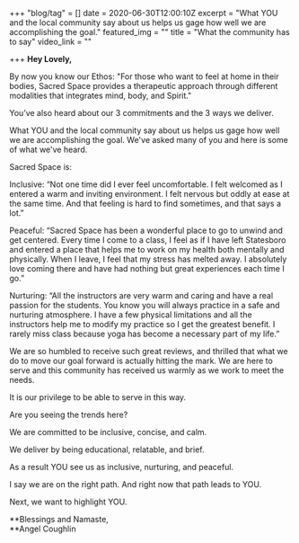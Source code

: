 +++
"blog/tag" = []
date = 2020-06-30T12:00:10Z
excerpt = "What YOU and the local community say about us helps us gage how well we are accomplishing the goal."
featured_img = ""
title = "What the community has to say"
video_link = ""

+++
**Hey Lovely,**

By now you know our Ethos: "For those who want to feel at home in their bodies, Sacred Space provides a therapeutic approach through different modalities that integrates mind, body, and Spirit."

You’ve also heard about our 3 commitments and the 3 ways we deliver.

What YOU and the local community say about us helps us gage how well we are accomplishing the goal. We've asked many of you and here is some of what we've heard.

Sacred Space is:

Inclusive: “Not one time did I ever feel uncomfortable. I felt welcomed as I entered a warm and inviting environment. I felt nervous but oddly at ease at the same time. And that feeling is hard to find sometimes, and that says a lot.”

Peaceful: “Sacred Space has been a wonderful place to go to unwind and get centered. Every time I come to a class, I feel as if I have left Statesboro and entered a place that helps me to work on my health both mentally and physically. When I leave, I feel that my stress has melted away. I absolutely love coming there and have had nothing but great experiences each time I go.”

Nurturing: “All the instructors are very warm and caring and have a real passion for the students. You know you will always practice in a safe and nurturing atmosphere. I have a few physical limitations and all the instructors help me to modify my practice so I get the greatest benefit. I rarely miss class because yoga has become a necessary part of my life.”

We are so humbled to receive such great reviews, and thrilled that what we do to move our goal forward is actually hitting the mark. We are here to serve and this community has received us warmly as we work to meet the needs.

It is our privilege to be able to serve in this way.

Are you seeing the trends here?

We are committed to be inclusive, concise, and calm.

We deliver by being educational, relatable, and brief.

As a result YOU see us as inclusive, nurturing, and peaceful.

I say we are on the right path. And right now that path leads to YOU.

Next, we want to highlight YOU.

**Blessings and Namaste,  
**Angel Coughlin